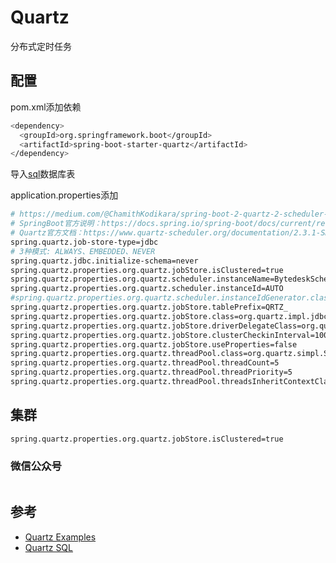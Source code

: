 # Quartz

分布式定时任务

## 配置

pom.xml添加依赖

``` bash
<dependency>
  <groupId>org.springframework.boot</groupId>
  <artifactId>spring-boot-starter-quartz</artifactId>
</dependency>
```

导入[sql](https://github.com/quartz-scheduler/quartz/blob/master/quartz-core/src/main/resources/org/quartz/impl/jdbcjobstore/)数据库表

application.properties添加

``` bash
# https://medium.com/@ChamithKodikara/spring-boot-2-quartz-2-scheduler-integration-a8eaaf850805
# SpringBoot官方说明：https://docs.spring.io/spring-boot/docs/current/reference/html/boot-features-quartz.html
# Quartz官方文档：https://www.quartz-scheduler.org/documentation/2.3.1-SNAPSHOT/tutorials/index.html
spring.quartz.job-store-type=jdbc
# 3种模式: ALWAYS、EMBEDDED、NEVER
spring.quartz.jdbc.initialize-schema=never
spring.quartz.properties.org.quartz.jobStore.isClustered=true
spring.quartz.properties.org.quartz.scheduler.instanceName=BytedeskScheduler
spring.quartz.properties.org.quartz.scheduler.instanceId=AUTO
#spring.quartz.properties.org.quartz.scheduler.instanceIdGenerator.class=io.xiaper.schedule.util.CustomQuartzInstanceIdGenerator
spring.quartz.properties.org.quartz.jobStore.tablePrefix=QRTZ_
spring.quartz.properties.org.quartz.jobStore.class=org.quartz.impl.jdbcjobstore.JobStoreTX
spring.quartz.properties.org.quartz.jobStore.driverDelegateClass=org.quartz.impl.jdbcjobstore.StdJDBCDelegate
spring.quartz.properties.org.quartz.jobStore.clusterCheckinInterval=10000
spring.quartz.properties.org.quartz.jobStore.useProperties=false
spring.quartz.properties.org.quartz.threadPool.class=org.quartz.simpl.SimpleThreadPool
spring.quartz.properties.org.quartz.threadPool.threadCount=5
spring.quartz.properties.org.quartz.threadPool.threadPriority=5
spring.quartz.properties.org.quartz.threadPool.threadsInheritContextClassLoaderOfInitializingThread=true
```

## 集群

``` bash
spring.quartz.properties.org.quartz.jobStore.isClustered=true
```

### 微信公众号

<img :src="$withBase('/image/qrcode_xiaperio_430.jpg')" style="width:250px;"/>

## 参考

- [Quartz Examples](https://github.com/quartz-scheduler/quartz/tree/master/docs/examples)
- [Quartz SQL](https://github.com/quartz-scheduler/quartz/blob/master/quartz-core/src/main/resources/org/quartz/impl/jdbcjobstore/)
